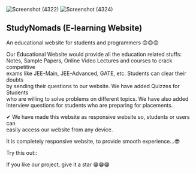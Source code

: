 ![Screenshot (4322)](https://github.com/ArjunAgarwal029/Study-Nomads/assets/104565898/459438ac-1c28-465e-aeed-98b21b47729d)
![Screenshot (4324)](https://github.com/ArjunAgarwal029/Study-Nomads/assets/104565898/dea9af1e-6283-48e0-a201-cf12954da153)
## StudyNomads (E-learning Website)
An educational website for students and programmers 😊😊😊  



Our Educational Website would provide all the education related stuffs:  
Notes, Sample Papers, Online Video Lectures and courses to crack competitive  
exams like JEE-Main, JEE-Advanced, GATE, etc. Students can clear their doubts  
by sending their questions to our website. We have added Quizzes for Students  
who are willing to solve problems on different topics. We have also added  
Interview questions for students who are preparing for placements.  
  
✔ We have made this website as responsive website so, students or users can  
   easily access our website from  any device.  

It is completely responsive website, to provide smooth experience...😎  

  

Try this out::  


If you like our project, give it a star  😁😁😁
